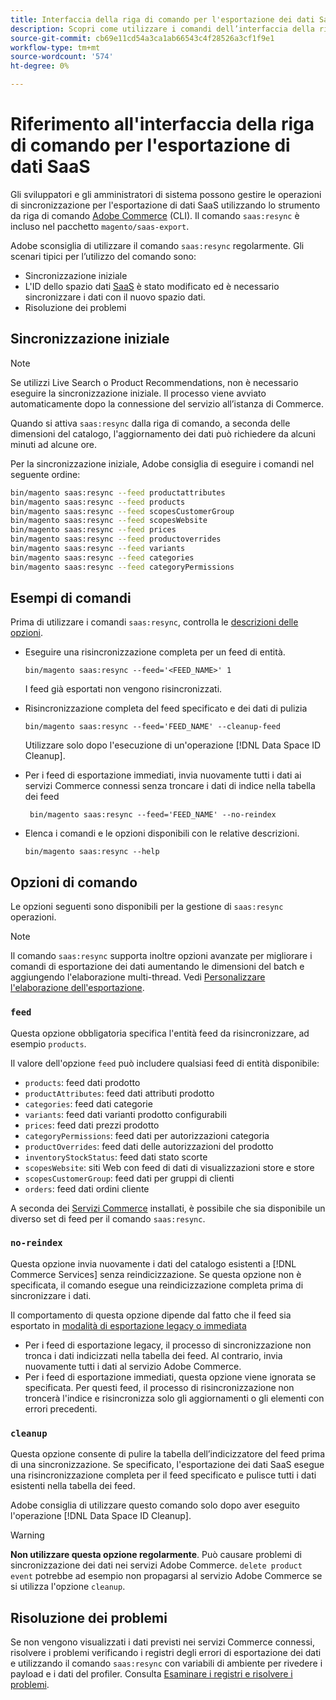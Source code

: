 ```yaml
---
title: Interfaccia della riga di comando per l'esportazione dei dati SaaS
description: Scopri come utilizzare i comandi dell’interfaccia della riga di comando per gestire feed e processi per  [!DNL data export extension]  per i servizi SaaS di Adobe Commerce.
source-git-commit: cb69e11cd54a3ca1ab66543c4f28526a3cf1f9e1
workflow-type: tm+mt
source-wordcount: '574'
ht-degree: 0%

---
```


# Riferimento all&#39;interfaccia della riga di comando per l&#39;esportazione di dati SaaS

Gli sviluppatori e gli amministratori di sistema possono gestire le operazioni di sincronizzazione per l&#39;esportazione di dati SaaS utilizzando lo strumento da riga di comando [Adobe Commerce](https://experienceleague.adobe.com/en/docs/commerce-operations/configuration-guide/cli/config-cli) (CLI). Il comando `saas:resync` è incluso nel pacchetto `magento/saas-export`.

Adobe sconsiglia di utilizzare il comando `saas:resync` regolarmente. Gli scenari tipici per l’utilizzo del comando sono:

- Sincronizzazione iniziale
- L&#39;ID dello spazio dati [SaaS](https://experienceleague.adobe.com/en/docs/commerce-admin/config/services/saas) è stato modificato ed è necessario sincronizzare i dati con il nuovo spazio dati.
- Risoluzione dei problemi

## Sincronizzazione iniziale

>[!NOTE]
>Se utilizzi Live Search o Product Recommendations, non è necessario eseguire la sincronizzazione iniziale. Il processo viene avviato automaticamente dopo la connessione del servizio all’istanza di Commerce.

Quando si attiva `saas:resync` dalla riga di comando, a seconda delle dimensioni del catalogo, l&#39;aggiornamento dei dati può richiedere da alcuni minuti ad alcune ore.

Per la sincronizzazione iniziale, Adobe consiglia di eseguire i comandi nel seguente ordine:

```bash
bin/magento saas:resync --feed productattributes
bin/magento saas:resync --feed products
bin/magento saas:resync --feed scopesCustomerGroup
bin/magento saas:resync --feed scopesWebsite
bin/magento saas:resync --feed prices
bin/magento saas:resync --feed productoverrides
bin/magento saas:resync --feed variants
bin/magento saas:resync --feed categories
bin/magento saas:resync --feed categoryPermissions
```

## Esempi di comandi

Prima di utilizzare i comandi `saas:resync`, controlla le [descrizioni delle opzioni](#command-options).

- Eseguire una risincronizzazione completa per un feed di entità.

  ```
  bin/magento saas:resync --feed='<FEED_NAME>' 1
  ```

  I feed già esportati non vengono risincronizzati.

- Risincronizzazione completa del feed specificato e dei dati di pulizia

  ```
  bin/magento saas:resync --feed='FEED_NAME' --cleanup-feed
  ```

  Utilizzare solo dopo l&#39;esecuzione di un&#39;operazione [!DNL Data Space ID Cleanup].

- Per i feed di esportazione immediati, invia nuovamente tutti i dati ai servizi Commerce connessi senza troncare i dati di indice nella tabella dei feed

  ```
   bin/magento saas:resync --feed='FEED_NAME' --no-reindex
  ```

- Elenca i comandi e le opzioni disponibili con le relative descrizioni.

  ```
  bin/magento saas:resync --help
  ```

## Opzioni di comando

Le opzioni seguenti sono disponibili per la gestione di `saas:resync` operazioni.

>[!NOTE]
>
>Il comando `saas:resync` supporta inoltre opzioni avanzate per migliorare i comandi di esportazione dei dati aumentando le dimensioni del batch e aggiungendo l&#39;elaborazione multi-thread. Vedi [Personalizzare l&#39;elaborazione dell&#39;esportazione](customize-export-processing.md).

### `feed`

Questa opzione obbligatoria specifica l&#39;entità feed da risincronizzare, ad esempio `products`.

Il valore dell&#39;opzione `feed` può includere qualsiasi feed di entità disponibile:

- `products`: feed dati prodotto
- `productAttributes`: feed dati attributi prodotto
- `categories`: feed dati categorie
- `variants`: feed dati varianti prodotto configurabili
- `prices`: feed dati prezzi prodotto
- `categoryPermissions`: feed dati per autorizzazioni categoria
- `productOverrides`: feed dati delle autorizzazioni del prodotto
- `inventoryStockStatus`: feed dati stato scorte
- `scopesWebsite`: siti Web con feed di dati di visualizzazioni store e store
- `scopesCustomerGroup`: feed dati per gruppi di clienti
- `orders`: feed dati ordini cliente

A seconda dei [Servizi Commerce](../landing/saas.md) installati, è possibile che sia disponibile un diverso set di feed per il comando `saas:resync`.

### `no-reindex`

Questa opzione invia nuovamente i dati del catalogo esistenti a [!DNL Commerce Services] senza reindicizzazione. Se questa opzione non è specificata, il comando esegue una reindicizzazione completa prima di sincronizzare i dati.

Il comportamento di questa opzione dipende dal fatto che il feed sia esportato in [modalità di esportazione legacy o immediata](data-synchronization.md#synchronization-modes)

- Per i feed di esportazione legacy, il processo di sincronizzazione non tronca i dati indicizzati nella tabella dei feed. Al contrario, invia nuovamente tutti i dati al servizio Adobe Commerce.
- Per i feed di esportazione immediati, questa opzione viene ignorata se specificata. Per questi feed, il processo di risincronizzazione non troncerà l&#39;indice e risincronizza solo gli aggiornamenti o gli elementi con errori precedenti.

### `cleanup`

Questa opzione consente di pulire la tabella dell’indicizzatore del feed prima di una sincronizzazione. Se specificato, l&#39;esportazione dei dati SaaS esegue una risincronizzazione completa per il feed specificato e pulisce tutti i dati esistenti nella tabella dei feed.

Adobe consiglia di utilizzare questo comando solo dopo aver eseguito l&#39;operazione [!DNL Data Space ID Cleanup].

>[!WARNING]
>
>**Non utilizzare questa opzione regolarmente**. Può causare problemi di sincronizzazione dei dati nei servizi Adobe Commerce. `delete product event` potrebbe ad esempio non propagarsi al servizio Adobe Commerce se si utilizza l&#39;opzione `cleanup`.

## Risoluzione dei problemi

Se non vengono visualizzati i dati previsti nei servizi Commerce connessi, risolvere i problemi verificando i registri degli errori di esportazione dei dati e utilizzando il comando `saas:resync` con variabili di ambiente per rivedere i payload e i dati del profiler. Consulta [Esaminare i registri e risolvere i problemi](troubleshooting-logging.md).
